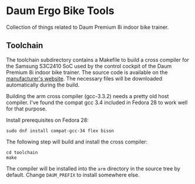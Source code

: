 # Daum Ergo Bike Tools

Collection of things related to Daum Premium 8i indoor bike trainer.

## Toolchain

The toolchain subdirectory contains a Makefile to build a cross
compiler for the Samsung S3C2410 SoC used by the control cockpit of
the Daum Premium 8i indoor bike trainer. The source code is available
on the
[manufacturer's website](http://www.daum-electronic.de/de/download/GPL/).
The necessary files will be downloaded automatically during the build.

Building the arm cross compiler (gcc-3.3.2) needs a pretty old host
compiler. I've found the compat gcc 3.4 included in Fedora 28 to work
well for that purpose.

Install prerequisites on Fedora 28:

```
sudo dnf install compat-gcc-34 flex bison
```

The following step will build and install the cross compiler:

```
cd toolchain
make
```

The compiler will be installed into the `arm` directory in the
source tree by default. Change `DAUM_PREFIX` to install somewhere else.
